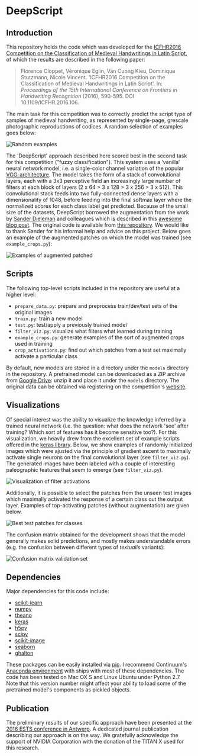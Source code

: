 # DeepScript

## Introduction
This repository holds the code which was developed for the [ICFHR2016 Competition on the Classification of Medieval Handwritings in Latin Script](http://oriflamms.hypotheses.org/1388), of which the results are described in the following paper:

> Florence Cloppet, Véronique Eglin, Van Cuong Kieu, Dominique Stutzmann, Nicole Vincent. 'ICFHR2016 Competition on the Classification of Medieval Handwritings in Latin Script'. In: *Proceedings of the 15th International Conference on Frontiers in Handwriting Recognition* (2016), 590-595. DOI 10.1109/ICFHR.2016.106.

The main task for this competition was to correctly predict the script type of samples of medieval handwriting, as represented by single-page, grescale photographic reproductions of codices. A random selection of examples goes below:

![Random examples](https://cloud.githubusercontent.com/assets/4376879/20482409/d5d13558-afec-11e6-8350-b4b45cc991f7.png "Random examples")


The 'DeepScript' approach described here scored best in the second task for this competition ("fuzzy classification"). This system uses a ‘vanilla’ neural network model, i.e. a single-color channel variation of the popular [VGG-architecture](https://arxiv.org/abs/1409.1556). The model takes the form of a stack of convolutional layers, each with a 3x3 perceptive field an increasingly large number of filters at each block of layers (2 x 64 > 3 x 128 > 3 x 256 > 3 x 512). This convolutional stack feeds into two fully-connected dense layers with a dimensionality of 1048, before feeding into the final softmax layer where the normalized scores for each class label get predicted. Because of the small size of the datasets, DeepScript borrowed the augmentation from the work by [Sander Dieleman](http://benanne.github.io/about/) and colleagues which is described in this [awesome blog post](http://benanne.github.io/2015/03/17/plankton.html). The original code is available from [this repository](https://github.com/benanne/kaggle-ndsb). We would like to thank Sander for his informal help and advice on this project. Below goes an example of the augmented patches on which the model was trained (see `example_crops.py`):

![Examples of augmented patched](https://cloud.githubusercontent.com/assets/4376879/20482407/d5bd87e2-afec-11e6-9565-f53f8519c118.png "Examples of augmented patched")


## Scripts

The following top-level scripts included in the repository are useful at a higher level:
- `prepare_data.py`: prepare and preprocess train/dev/test sets of the original images
- `train.py`: train a new model
- `test.py`: test/apply a previously trained model
- `filter_viz.py`: visualize what filters what learned during training
- `example_crops.py`: generate examples of the sort of augmented crops used in training
- `crop_activations.py`: find out which patches from a test set maximally activate a particular class

By default, new models are stored in a directory under the `models` directory in the repository. A pretrained model can be downloaded as a ZIP archive from [Google Drive](https://drive.google.com/open?id=0B84gHUu-mY-IR0FGdnNNUjdFTVU): unzip it and place it under the `models` directory. The original data can be obtained via registering on the competition's [website](http://oriflamms.hypotheses.org/1388).


## Visualizations

Of special interest was the ability to visualize the knowledge inferred by a trained neural network (i.e. the question: what does the network 'see' after training? Which sort of features has it become sensitive too?). For this visualization, we heavily drew from the excellent set of example scripts offered in the [keras library](https://keras.io/). Below, we show examples of randomly initialized images which were ajusted via the principle of gradient ascent to maximally activate single neurons on the final convolutional layer (see `filter_viz.py`). The generated images have been labeled with a couple of interesting paleographic features that seem to emerge (see `filter_viz.py`).


![Visualization of filter activations](https://cloud.githubusercontent.com/assets/4376879/20482410/d5d99978-afec-11e6-98f8-0b057a77e9ba.png "Visualization of filter activations")

Additionally, it is possible to select the patches from the unseen test images which maximally activated the response of a certain class out the output layer. Examples of top-activating patches (without augmentation) are given below.

![Best test patches for classes](https://cloud.githubusercontent.com/assets/4376879/20482411/d5e2cb38-afec-11e6-9a38-5fd559bdc167.png "Best test patches for classes")

The confusion matrix obtained for the development shows that the model generally makes solid predictions, and mostly makes understandable errors (e.g. the confusion between different types of *textualis* variants):

![Confusion matrix validation set](https://cloud.githubusercontent.com/assets/4376879/20482408/d5bd74dc-afec-11e6-894b-6485144c1ed0.png "Confusion matrix validation set")


## Dependencies

Major dependencies for this code include:

- [scikit-learn](http://scikit-learn.org/stable/index.html)
- [numpy](http://www.numpy.org/)
- [theano](http://deeplearning.net/software/theano/)
- [keras](https://keras.io/)
- [h5py](http://www.h5py.org/)
- [scipy](https://www.scipy.org/) 
- [scikit-image](http://scikit-image.org/)
- [seaborn](http://seaborn.pydata.org/)
- [ghalton](https://pypi.python.org/pypi/ghalton)

These packages can be easily installed via [pip](https://pypi.python.org/pypi/pip). I recommend Continuum's [Anaconda environment](https://www.continuum.io/downloads) with ships with most of these dependencies. The code has been tested on Mac OX S and Linux Ubuntu under Python 2.7. Note that this version number might affect your ability to load some of the pretrained model's components as pickled objects.

## Publication
The preliminary results of our specific approach have been presented at the [2016 ESTS conference in Antwerp](https://textualscholarship.eu/ests-2016/). A dedicated journal publication describing our approach is on the way. We gratefully acknowledge the support of NVIDIA Corporation with the donation of the TITAN X used for this research.

